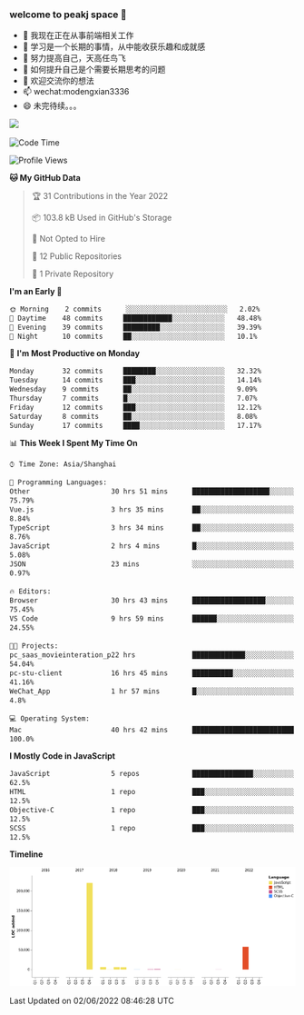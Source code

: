 ### welcome to peakj space 👋



- 🔭 我现在正在从事前端相关工作
- 🌱 学习是一个长期的事情，从中能收获乐趣和成就感
- 👯 努力提高自己，天高任鸟飞
- 🤔 如何提升自己是个需要长期思考的问题
- 💬 欢迎交流你的想法
- 📫 wechat:modengxian3336
- 😄 未完待续。。。

![](https://s2.ax1x.com/2019/06/28/ZKxc4J.jpg)

<!--START_SECTION:waka-->
![Code Time](http://img.shields.io/badge/Code%20Time-1%2C335%20hrs%204%20mins-blue)

![Profile Views](http://img.shields.io/badge/Profile%20Views-0-blue)

**🐱 My GitHub Data** 

> 🏆 31 Contributions in the Year 2022
 > 
> 📦 103.8 kB Used in GitHub's Storage 
 > 
> 🚫 Not Opted to Hire
 > 
> 📜 12 Public Repositories 
 > 
> 🔑 1 Private Repository 
 > 
**I'm an Early 🐤** 

```text
🌞 Morning    2 commits      ░░░░░░░░░░░░░░░░░░░░░░░░░   2.02% 
🌆 Daytime    48 commits     ████████████░░░░░░░░░░░░░   48.48% 
🌃 Evening    39 commits     █████████░░░░░░░░░░░░░░░░   39.39% 
🌙 Night      10 commits     ██░░░░░░░░░░░░░░░░░░░░░░░   10.1%

```
📅 **I'm Most Productive on Monday** 

```text
Monday       32 commits     ████████░░░░░░░░░░░░░░░░░   32.32% 
Tuesday      14 commits     ███░░░░░░░░░░░░░░░░░░░░░░   14.14% 
Wednesday    9 commits      ██░░░░░░░░░░░░░░░░░░░░░░░   9.09% 
Thursday     7 commits      █░░░░░░░░░░░░░░░░░░░░░░░░   7.07% 
Friday       12 commits     ███░░░░░░░░░░░░░░░░░░░░░░   12.12% 
Saturday     8 commits      ██░░░░░░░░░░░░░░░░░░░░░░░   8.08% 
Sunday       17 commits     ████░░░░░░░░░░░░░░░░░░░░░   17.17%

```


📊 **This Week I Spent My Time On** 

```text
⌚︎ Time Zone: Asia/Shanghai

💬 Programming Languages: 
Other                    30 hrs 51 mins      ███████████████████░░░░░░   75.79% 
Vue.js                   3 hrs 35 mins       ██░░░░░░░░░░░░░░░░░░░░░░░   8.84% 
TypeScript               3 hrs 34 mins       ██░░░░░░░░░░░░░░░░░░░░░░░   8.76% 
JavaScript               2 hrs 4 mins        █░░░░░░░░░░░░░░░░░░░░░░░░   5.08% 
JSON                     23 mins             ░░░░░░░░░░░░░░░░░░░░░░░░░   0.97%

🔥 Editors: 
Browser                  30 hrs 43 mins      ██████████████████░░░░░░░   75.45% 
VS Code                  9 hrs 59 mins       ██████░░░░░░░░░░░░░░░░░░░   24.55%

🐱‍💻 Projects: 
pc_saas_movieinteration_p22 hrs              █████████████░░░░░░░░░░░░   54.04% 
pc-stu-client            16 hrs 45 mins      ██████████░░░░░░░░░░░░░░░   41.16% 
WeChat_App               1 hr 57 mins        █░░░░░░░░░░░░░░░░░░░░░░░░   4.8%

💻 Operating System: 
Mac                      40 hrs 42 mins      █████████████████████████   100.0%

```

**I Mostly Code in JavaScript** 

```text
JavaScript               5 repos             ███████████████░░░░░░░░░░   62.5% 
HTML                     1 repo              ███░░░░░░░░░░░░░░░░░░░░░░   12.5% 
Objective-C              1 repo              ███░░░░░░░░░░░░░░░░░░░░░░   12.5% 
SCSS                     1 repo              ███░░░░░░░░░░░░░░░░░░░░░░   12.5%

```


**Timeline**

![Chart not found](https://raw.githubusercontent.com/PeakJ/PeakJ/master/charts/bar_graph.png) 


 Last Updated on 02/06/2022 08:46:28 UTC
<!--END_SECTION:waka-->
